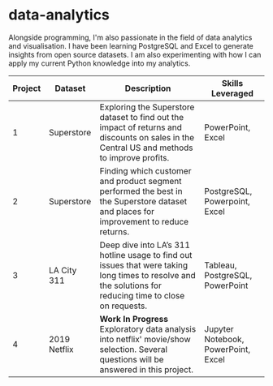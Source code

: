 # data-analytics

Alongside programming, I'm also passionate in the field of data analytics and visualisation. I have been learning PostgreSQL and Excel to generate insights from open source datasets. I am also experimenting with how I can apply my current Python knowledge into my analytics.

| Project | Dataset      | Description                                                                                                                                               | Skills Leveraged                    |
| ------- | ------------ | --------------------------------------------------------------------------------------------------------------------------------------------------------- | ----------------------------------- |
| 1       | Superstore   | Exploring the Superstore dataset to find out the impact of returns and discounts on sales in the Central US and methods to improve profits.               | PowerPoint, Excel                   |
| 2       | Superstore   | Finding which customer and product segment performed the best in the Superstore dataset and places for improvement to reduce returns.                     | PostgreSQL, Powerpoint, Excel       |
| 3       | LA City 311  | Deep dive into LA’s 311 hotline usage to find out issues that were taking long times to resolve and the solutions for reducing time to close on requests. | Tableau, PostgreSQL, PowerPoint     |
| 4       | 2019 Netflix | **Work In Progress** Exploratory data analysis into netflix' movie/show selection. Several questions will be answered in this project.                    | Jupyter Notebook, PowerPoint, Excel |
